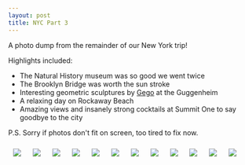 ```yaml
---
layout: post
title: NYC Part 3
---
```


A photo dump from the remainder of our New York trip!

Highlights included:

- The Natural History museum was so good we went twice
- The Brooklyn Bridge was worth the sun stroke
- Interesting geometric sculptures by [Gego](https://en.wikipedia.org/wiki/Gego) at the Guggenheim
- A relaxing day on Rockaway Beach
- Amazing views and insanely strong cocktails at Summit One to say goodbye to the city

P.S. Sorry if photos don't fit on screen, too tired to fix now.

<img src="/assets/images/2023-10-12-new-york-remainder/nyc_01.jpg" style="margin: 10px; max-height: 80%"/>
<img src="/assets/images/2023-10-12-new-york-remainder/nyc_02.jpg" style="margin: 10px" />
<img src="/assets/images/2023-10-12-new-york-remainder/nyc_03.jpg" style="margin: 10px" />
<img src="/assets/images/2023-10-12-new-york-remainder/nyc_04.jpg" style="margin: 10px" />
<img src="/assets/images/2023-10-12-new-york-remainder/nyc_05.jpg" style="margin: 10px" />
<img src="/assets/images/2023-10-12-new-york-remainder/nyc_06.jpg" style="margin: 10px" />
<img src="/assets/images/2023-10-12-new-york-remainder/nyc_07.jpg" style="margin: 10px" />
<img src="/assets/images/2023-10-12-new-york-remainder/nyc_08.jpg" style="margin: 10px" />
<img src="/assets/images/2023-10-12-new-york-remainder/nyc_09.jpg" style="margin: 10px" />
<img src="/assets/images/2023-10-12-new-york-remainder/nyc_10.jpg" style="margin: 10px" />
<img src="/assets/images/2023-10-12-new-york-remainder/nyc_11.jpg" style="margin: 10px" />
<img src="/assets/images/2023-10-12-new-york-remainder/nyc_12.jpg" style="margin: 10px" />